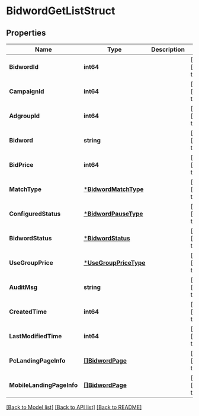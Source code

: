 # BidwordGetListStruct

## Properties
Name | Type | Description | Notes
------------ | ------------- | ------------- | -------------
**BidwordId** | **int64** |  | [optional] [default to null]
**CampaignId** | **int64** |  | [optional] [default to null]
**AdgroupId** | **int64** |  | [optional] [default to null]
**Bidword** | **string** |  | [optional] [default to null]
**BidPrice** | **int64** |  | [optional] [default to null]
**MatchType** | [***BidwordMatchType**](BidwordMatchType.md) |  | [optional] [default to null]
**ConfiguredStatus** | [***BidwordPauseType**](BidwordPauseType.md) |  | [optional] [default to null]
**BidwordStatus** | [***BidwordStatus**](BidwordStatus.md) |  | [optional] [default to null]
**UseGroupPrice** | [***UseGroupPriceType**](UseGroupPriceType.md) |  | [optional] [default to null]
**AuditMsg** | **string** |  | [optional] [default to null]
**CreatedTime** | **int64** |  | [optional] [default to null]
**LastModifiedTime** | **int64** |  | [optional] [default to null]
**PcLandingPageInfo** | [**[]BidwordPage**](bidword_page.md) |  | [optional] [default to null]
**MobileLandingPageInfo** | [**[]BidwordPage**](bidword_page.md) |  | [optional] [default to null]

[[Back to Model list]](../README.md#documentation-for-models) [[Back to API list]](../README.md#documentation-for-api-endpoints) [[Back to README]](../README.md)


